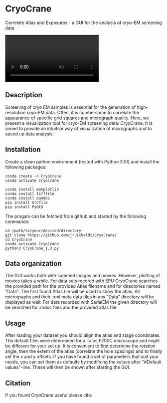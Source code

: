 # CryoCrane
Correlate Atlas and Exposures - a GUI for the analysis of cryo-EM screening data


<video src="https://github.com/jruickoldt/CryoCrane/blob/main/CryoCrane.mp4"></video>

## Description
Screening of cryo EM samples is essential for the generation of high-resolution cryo-EM data. Often, it is cumbersome to correlate the appearance of specific grid squares and micrograph quality. Here, we present a visualization tool for cryo-EM screening data: CryoCrane. It is aimed to provide an intuitive way of visualization of micrographs and to speed up data analysis. 

## Installation

Create a clean python environment (tested with Python 3.10) and install the following packages: 

```
conda create -n CryoCrane
conda activate CryoCrane

conda install matplotlib
conda install tifffile
conda install pandas
pip install mrcfile
pip install PyQt5

```

The progam can be fetched from github and started by the following commands:
```
cd /path/to/your/desired/directory
git clone https://github.com/jruickoldt/CryoCrane/
cd CryoCrane
conda activate CryoCrane
python3 CryoCrane_1.3.py
```

## Data organization

The GUI works both with summed images and movies. However, plotting of movies takes a while.
For data sets recored with EPU CryoCrane searches the provided path for the provided Atlas filename and for directories named "Data". The first found Atlas file will be used to show the atlas. All micrographs and their .xml meta data files in any "Data" directory will be displayed as well.
For data recorded with SerialEM the given directory will be searched for .mdoc files and the provided atlas file.  


## Usage

After loading your dataset you should align the atlas and stage coordinates. The default files were determined for a Talos F200C microscope and might be different for your set up. It is convenient to first determine the rotation angle, then the extent of the atlas (correlate the hole spacings) and to finally set the x and y offsets. If you have found a set of parameters that suit your needs, you can set them as defaults by modifying the values after   "#Default values"-line. These will then be shown after starting the GUI. 

## Citation

If you found CryoCrane useful please cite: 
